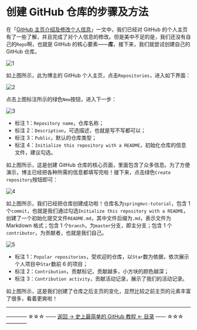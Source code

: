 # 创建 GitHub 仓库的步骤及方法

在「[GitHub 主页介绍及修改个人信息](https://github.com/guobinhit/cg-blog/blob/master/articles/github/tutorials/modify-info.md)」一文中，我们已经对 GitHub 的个人主页有了一些了解，并且完成了对个人信息的修改。但是美中不足的是，我们还没有自己的`Repo`啊，也就是 GitHub 的核心要素——**库**，接下来，我们就尝试创建自己的 GitHub 仓库。

![1](http://img.blog.csdn.net/20170330083420920)

如上图所示，此为博主的 GitHub 个人主页，点击`Repositories`，进入如下界面：

![2](http://img.blog.csdn.net/20170330084047651)

点击上图标注所示的绿色`New`按钮，进入下一步：

![3](http://img.blog.csdn.net/20170330084240634)

 - 标注 1：`Repository name`，仓库名称；
 - 标注 2：`Description`，可选描述，也就是写不写都可以；
 - 标注 3：`Public`，默认的仓库类型；
 - 标注 4：`Initialize this repository with a README`，初始化仓库的信息文件，建议勾选。

如上图所示，这是创建 GitHub 仓库的核心页面，里面包含了众多信息。为了方便演示，博主已经把各种所需的信息都填写完啦！接下来，点击绿色`Create repository`按钮即可：

![4](http://img.blog.csdn.net/20170330084758783)

如上图所示，我们已经把仓库创建成功啦！仓库名为`springmvc-tutorial`，包含 1 个`commit`，也就是我们通过勾选`Initialize this repository with a README`，创建了一个初始化提交文件`README.md`，其中文件后缀为`.md`，表示文件为 Markdown 格式；包含 1 个`branch`，为`master`分支，即主分支；包含 1 个`contributor`，为贡献者，也就是我们自己。

![5](http://img.blog.csdn.net/20170330085415627)

 - 标注 1：`Popular repositories`，受欢迎的仓库，以`Star`数为依据，依次展示个人项目中`Star`数前 6 的项目；
 - 标注 2：`Contribution`，贡献标记，贡献越多，小方块的颜色越深；
 - 标注 3：`Contribution activity`，贡献活动记录，展示了我们的活动记录。

如上图所示，这是我们创建了仓库之后主页的变化，显然比较之前主页的元素丰富了很多，看着更爽啦！


----------
———— ☆☆☆ —— [返回 -> 史上最简单的 GitHub 教程 <- 目录](https://github.com/guobinhit/cg-blog/blob/master/articles/github/GITHUB_README.md) —— ☆☆☆ ————
